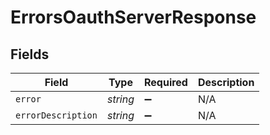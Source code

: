 # ErrorsOauthServerResponse


## Fields

| Field              | Type               | Required           | Description        |
| ------------------ | ------------------ | ------------------ | ------------------ |
| `error`            | *string*           | :heavy_minus_sign: | N/A                |
| `errorDescription` | *string*           | :heavy_minus_sign: | N/A                |